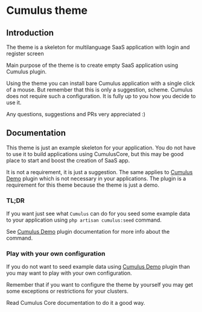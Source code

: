 # Cumulus theme

## Introduction
The theme is a skeleton for
multilanguage SaaS application
with login and register screen



Main purpose of the theme is to create empty SaaS application using Cumulus plugin.

Using the theme you can install bare Cumulus application with a single click of a mouse. But remember that this is only a suggestion, scheme. Cumulus does not require such a configuration. It is fully up to you how you decide to use it.

Any questions, suggestions and PRs very appreciated :)

## Documentation
This theme is just an example skeleton for your application. You do not have to use it to build applications using CumulusCore, but this may be good place to start and boost the creation of SaaS app.

It is not a requirement, it is just a suggestion. The same applies to [Cumulus Demo]() plugin which is not necessary in your applications. The plugin is a requirement for this theme because the theme is just a demo.

### TL;DR
If you want just see what `Cumulus` can do for you seed some example data to your application using `php artisan cumulus:seed` command.

See [Cumulus Demo]() plugin documentation for more info about the command.

### Play with your own configuration
If you do not want to seed example data using [Cumulus Demo]() plugin than you may want to play with your own configuration.

Remember that if you want to configure the theme by yourself you may get some exceptions or restrictions for your clusters.

Read Cumulus Core documentation to do it a good way.
